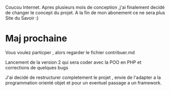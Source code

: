 Coucou Internet.
Apres plusieurs mois de conception ,j'ai finalement decidé de changer le concept du projet.
A la fin de mon abonement ce ne sera plus Site du Savoir :)

# Maj prochaine
Vous voulez particper , alors regarder le fichier contribuer.md

Lancement de la version 2 qui sera coder avec la POO en PHP et corrections de quelques bugs

J'ai decidé de restructurer completement le projet , envie de l'adapter a la programmation orienté objet et pour un eventuel passage a un framework.

